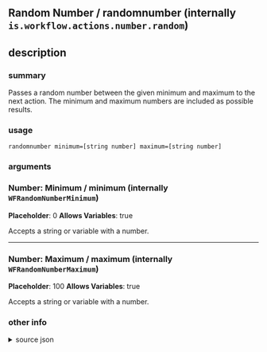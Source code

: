 
## Random Number / randomnumber (internally `is.workflow.actions.number.random`)



## description
### summary
Passes a random number between the given minimum and maximum to the next action. The minimum and maximum numbers are included as possible results.


### usage
`randomnumber minimum=[string number] maximum=[string number]`

### arguments
### Number: Minimum / minimum (internally `WFRandomNumberMinimum`)
**Placeholder**: 0
**Allows Variables**: true


Accepts a string 
or variable
with a number.

---

### Number: Maximum / maximum (internally `WFRandomNumberMaximum`)
**Placeholder**: 100
**Allows Variables**: true


Accepts a string 
or variable
with a number.

### other info

<details><summary>source json</summary>
```json
{
	"ActionClass": "WFRandomNumberAction",
	"ActionKeywords": [
		"decimal",
		"math",
		"generate",
		"generator"
	],
	"Category": "Scripting",
	"CreationDate": "2015-01-11T06:00:00.000Z",
	"Description": {
		"DescriptionSummary": "Passes a random number between the given minimum and maximum to the next action. The minimum and maximum numbers are included as possible results."
	},
	"IconName": "Calculator.png",
	"Name": "Random Number",
	"Output": {
		"Multiple": false,
		"OutputName": "Random Number",
		"Types": [
			"NSDecimalNumber"
		]
	},
	"Parameters": [
		{
			"AllowsDecimalNumbers": true,
			"Class": "WFNumberFieldParameter",
			"Key": "WFRandomNumberMinimum",
			"Label": "Minimum",
			"Placeholder": "0",
			"TextAlignment": "Right"
		},
		{
			"AllowsDecimalNumbers": true,
			"Class": "WFNumberFieldParameter",
			"Key": "WFRandomNumberMaximum",
			"Label": "Maximum",
			"Placeholder": "100",
			"TextAlignment": "Right"
		}
	],
	"Subcategory": "Math",
	"SuggestedNever": true
}
```
</details>
